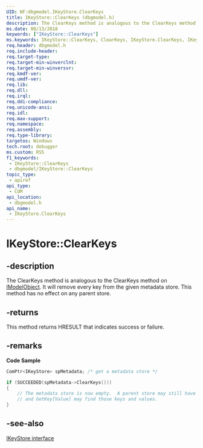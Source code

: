 ```yaml
---
UID: NF:dbgmodel.IKeyStore.ClearKeys
title: IKeyStore::ClearKeys (dbgmodel.h)
description: The ClearKeys method is analogous to the ClearKeys method on IModelObject.
ms.date: 08/13/2018
keywords: ["IKeyStore::ClearKeys"]
ms.keywords: IKeyStore::ClearKeys, ClearKeys, IKeyStore.ClearKeys, IKeyStore::ClearKeys, IKeyStore.ClearKeys
req.header: dbgmodel.h
req.include-header: 
req.target-type: 
req.target-min-winverclnt: 
req.target-min-winversvr: 
req.kmdf-ver: 
req.umdf-ver: 
req.lib: 
req.dll: 
req.irql: 
req.ddi-compliance: 
req.unicode-ansi: 
req.idl: 
req.max-support: 
req.namespace: 
req.assembly: 
req.type-library: 
targetos: Windows
tech.root: debugger
ms.custom: RS5
f1_keywords:
 - IKeyStore::ClearKeys
 - dbgmodel/IKeyStore::ClearKeys
topic_type:
 - apiref
api_type:
 - COM
api_location:
 - dbgmodel.h
api_name:
 - IKeyStore.ClearKeys
---
```


# IKeyStore::ClearKeys


## -description

The ClearKeys method is analogous to the ClearKeys method on [IModelObject](nn-dbgmodel-imodelobject.md). It will remove every key from the given metadata store. This method has no effect on any parent store.

## -returns

This method returns HRESULT that indicates success or failure.

## -remarks

**Code Sample**

```cpp
ComPtr<IKeyStore> spMetadata; /* get a metadata store */

if (SUCCEEDED(spMetadata->ClearKeys()))
{
    // The metadata store is now empty.  A parent store may still have keys 
    // and GetKey[Value] may find those keys and values.
}
```

## -see-also

[IKeyStore interface](nn-dbgmodel-ikeystore.md)


